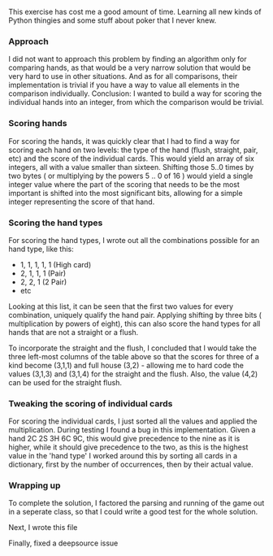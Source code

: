 This exercise has cost me a good amount of time. Learning all new kinds of Python thingies and some stuff about poker
that I never knew.

### Approach
I did not want to approach this problem by finding an algorithm only for comparing hands, as that would be a very 
narrow solution that would be very hard to use in other situations. And as for all comparisons, their implementation is
trivial if you have a way to value all elements in the comparison individually. Conclusion: I wanted to build a way for
scoring the individual hands into an integer, from which the comparison would be trivial.

### Scoring hands
For scoring the hands, it was quickly clear that I had to find a way for scoring each hand on two levels: the type of
the hand (flush, straight, pair, etc) and the score of the individual cards. This would yield an array of six integers,
all with a value smaller than sixteen. Shifting those 5..0 times by two bytes ( or multiplying by the powers 5 .. 0 of 
16 ) would yield a single integer value where the part of the scoring that needs to be the most important is shifted
into the most significant bits, allowing for a simple integer representing the score of that hand. 

### Scoring the hand types
For scoring the hand types, I wrote out all the combinations possible for an hand type, like this:
* 1, 1, 1, 1, 1 (High card)
* 2, 1, 1, 1 (Pair)
* 2, 2, 1 (2 Pair)
* etc

Looking at this list, it can be seen that the first two values for every combination, uniquely qualify the hand pair.
Applying shifting by three bits ( multiplication by powers of eight), this can also score the hand types for all hands
that are not a straight or a flush.

To incorporate the straight and the flush, I concluded that I would take the three left-most columns of the table above
so that the scores for three of a kind become (3,1,1) and full house (3,2) - allowing me to hard code the values (3,1,3)
and (3,1,4) for the straight and the flush. Also, the value (4,2) can be used for the straight flush.
 

### Tweaking the scoring of individual cards
For scoring the individual cards, I just sorted all the values and applied the multiplication. During testing I found a
bug in this implementation. Given a hand 2C 2S 3H 6C 9C, this would give precedence to the nine as it is higher, while
it should give precedence to the two, as this is the highest value in the 'hand type' I worked around this by sorting
all cards in a dictionary, first by the number of occurrences, then by their actual value. 


### Wrapping up
To complete the solution, I factored the parsing and running of the game out in a seperate class, so that I could write
a good test for the whole solution.

Next, I wrote this file

Finally, fixed a deepsource issue